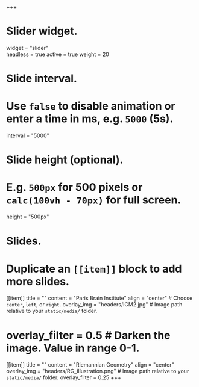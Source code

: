 +++
# Slider widget.
widget = "slider"  
headless = true 
active = true
weight = 20 

# Slide interval.
# Use `false` to disable animation or enter a time in ms, e.g. `5000` (5s).
interval = "5000"

# Slide height (optional).
# E.g. `500px` for 500 pixels or `calc(100vh - 70px)` for full screen.
height = "500px"

# Slides.
# Duplicate an `[[item]]` block to add more slides.
[[item]]
  title = ""
  content = "Paris Brain Institute"
  align = "center"  # Choose `center`, `left`, or `right`.
  overlay_img = "headers/ICM2.jpg"  # Image path relative to your `static/media/` folder.
  # overlay_filter = 0.5  # Darken the image. Value in range 0-1.

[[item]]
  title = ""
  content = "Riemannian Geometry"
  align = "center"
  overlay_img = "headers/RG_illustration.png"  # Image path relative to your `static/media/` folder.
  overlay_filter = 0.25
+++
